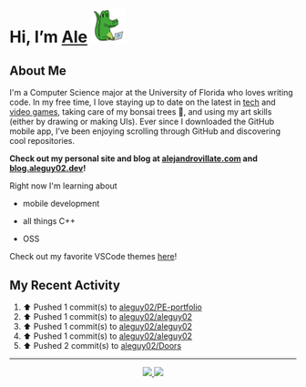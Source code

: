 <!---
Credit to @wei and @AlexanderWangY for inspiration
--->

<p>
  <h1>
    Hi, I’m <a href="https://github.com/aleguy02">Ale</a>
    <img src="public/images/gator.png" width="60">
  </h1>
<p/>

<h2>About Me</h2>

I'm a Computer Science major at the University of Florida who loves writing code.
In my free time, I love staying up to date on the latest in <a href="https://techcrunch.com/" target="_blank">tech</a> 
and <a href="https://www.youtube.com/c/SkillUp" target="_blank">video games</a>, 
taking care of my bonsai trees 🌱, 
and using my art skills (either by drawing or making UIs).
Ever since I downloaded the GitHub mobile app, I’ve been enjoying scrolling through GitHub and discovering cool repositories.

**Check out my personal site and blog at [alejandrovillate.com](https://alejandrovillate.com) and [blog.aleguy02.dev](https://blog.aleguy02.dev)!**


Right now I'm learning about
- mobile development
- all things C++
- OSS

  <!--- TODO: add button to follow profile here --->

Check out my favorite VSCode themes <a href="https://github.com/aleguy02/aleguy02/tree/main/config-files/VS%20Code/themes">here</a>!

<h2>My Recent Activity</h2>

<!--START_SECTION:activity-->
1. ⬆️ Pushed 1 commit(s) to [aleguy02/PE-portfolio](https://github.com/aleguy02/PE-portfolio)
2. ⬆️ Pushed 1 commit(s) to [aleguy02/aleguy02](https://github.com/aleguy02/aleguy02)
3. ⬆️ Pushed 1 commit(s) to [aleguy02/aleguy02](https://github.com/aleguy02/aleguy02)
4. ⬆️ Pushed 1 commit(s) to [aleguy02/aleguy02](https://github.com/aleguy02/aleguy02)
5. ⬆️ Pushed 2 commit(s) to [aleguy02/Doors](https://github.com/aleguy02/Doors)
<!--END_SECTION:activity-->


-----
<p align="center">
  <a href="https://github.com/aleguy02">
    <img src="https://img.shields.io/badge/github-@aleguy02-211F1F?logo=github&logoColor=white&style=flat-square" />
  </a>
  <a href="https://www.linkedin.com/in/alejandrovillate1/">
    <img src="https://img.shields.io/badge/linkedin-Alejandro_Villate-0072B1?logo=linkedin&style=flat-square" />
  </a>
</p>
